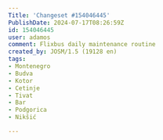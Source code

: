 ```yaml
---
Title: 'Changeset #154046445'
PublishDate: 2024-07-17T08:26:59Z
id: 154046445
user: adamos
comment: Flixbus daily maintenance routine
created_by: JOSM/1.5 (19128 en)
tags:
- Montenegro
- Budva
- Kotor
- Cetinje
- Tivat
- Bar
- Podgorica
- Nikšić

---
```

